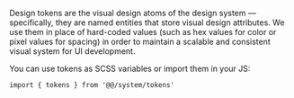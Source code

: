 Design tokens are the visual design atoms of the design system — specifically, they are named entities that store visual design attributes. We use them in place of hard-coded values (such as hex values for color or pixel values for spacing) in order to maintain a scalable and consistent visual system for UI development.

You can use tokens as SCSS variables or import them in your JS:
```
import { tokens } from '@@/system/tokens'
```

<design-tokens />
